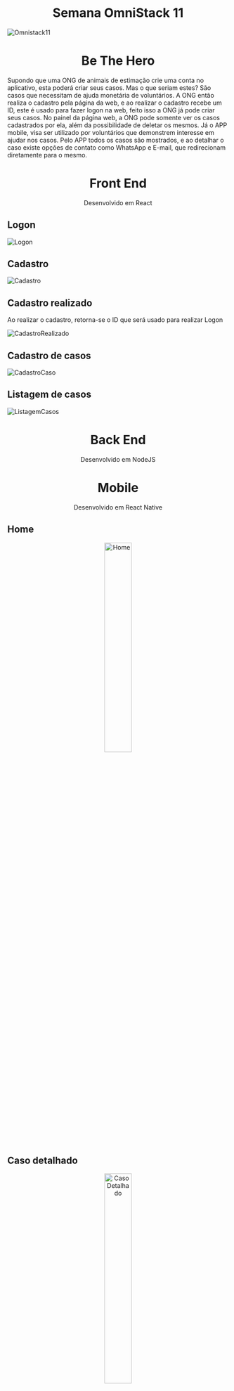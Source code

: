 <h1 align="center"> Semana OmniStack 11 </h1>
<img src="https://user-images.githubusercontent.com/50464577/77352542-1bbc6780-6d1e-11ea-9f5c-8203be225fe8.jpg" title="Omnistack11">

<h1 align="center"> Be The Hero </h1>
<p> Supondo que uma ONG de animais de estimação crie uma conta no aplicativo, esta poderá criar seus casos. Mas o que seriam estes? São casos que necessitam de ajuda monetária de voluntários. A ONG então realiza o cadastro pela página da web, e ao realizar o cadastro recebe um ID, este é usado para fazer logon na web, feito isso a ONG já pode criar seus casos. No painel da página web, a ONG pode somente ver os casos cadastrados por ela, além da possibilidade de deletar os mesmos. Já o APP mobile, visa ser utilizado por voluntários que demonstrem interesse em ajudar nos casos. Pelo APP todos os casos são mostrados, e ao detalhar o caso existe opções de contato como WhatsApp e E-mail, que redirecionam diretamente para o mesmo.</p>


<h1 align="center"> Front End </h1>
<p align="center"> Desenvolvido em React </p>

<h2> Logon </h2>
<img src='./images_readme/logon.PNG' title="Logon">

<h2> Cadastro </h2>
<img src='./images_readme/cadastro.PNG' title="Cadastro">

<h2> Cadastro realizado </h2>
<p> Ao realizar o cadastro, retorna-se o ID que será usado para realizar Logon </p>
<img src='./images_readme/cadastro-feito.PNG' title="CadastroRealizado">

<h2> Cadastro de casos </h2>
<img src='./images_readme/cadastro-caso.PNG' title="CadastroCaso">

<h2> Listagem de casos </h2>
<img src='./images_readme/listagem-casos.PNG' title="ListagemCasos">

<h1 align="center"> Back End </h1>
<p align="center"> Desenvolvido em NodeJS </p>

<h1 align="center"> Mobile </h1>
<p align="center"> Desenvolvido em React Native </p>

<h2> Home </h2>
<p align="center">
    <img align="center" height="35%" width="35%" src='./images_readme/home.jpeg' title="Home">
</p>

<h2> Caso detalhado </h2>
<p align="center">
    <img align="center" height="35%" width="35%" src='./images_readme/detalhescaso.jpeg' title="Caso Detalhado">
</p>

<h2> Contato via E-mail </h2>
<p> Ao clicar no botão E-mail, o usuário é redirecionado para enviar um e-mail para a ONG responsável pelo caso. </p>
<p align="center">
    <img align="center" height="35%" width="35%" src='./images_readme/email.jpeg' title="E-mail">
</p>

<h2> Contato via WhatsApp </h2>
<p> Ao clicar no botão WhatsApp, o usuário é redirecionado para o WhatsApp para mandar uma mensagem a ONG responsável pelo caso. </p>
<p align="center">
    <img align="center" height="35%" width="35%" src='./images_readme/whatsapp.jpeg' title="WhatsApp">
</p>


<h1 align="center"> Licenças </h1>
<p align="center">
    <a href="https://github.com/matheuskolln/omnistack11/blob/master/LICENSE"> MIT </a> <a href="https://rocketseat.com.br/"> Rocketseat </a>
</p>

